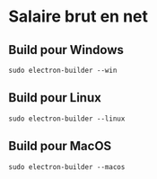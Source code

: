 # Salaire brut en net

## Build pour Windows
```
sudo electron-builder --win
```

## Build pour Linux
```
sudo electron-builder --linux
```

## Build pour MacOS
```
sudo electron-builder --macos
```